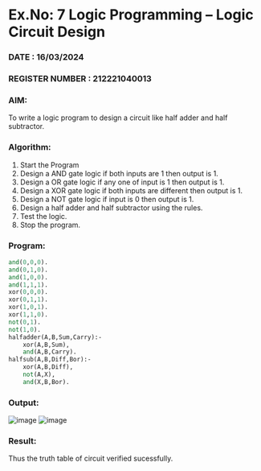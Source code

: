 # Ex.No: 7  Logic Programming –  Logic Circuit Design
### DATE : 16/03/2024                                                                             
### REGISTER NUMBER : 212221040013
### AIM: 
To write a logic program to design a circuit like half adder and half subtractor.
###  Algorithm:
1. Start the Program
2. Design a AND gate logic if both inputs are 1 then output is 1.
3. Design a OR gate logic if any one of input is 1 then output is 1.
4. Design a XOR gate logic if both inputs are different then output is 1.
5. Design a NOT gate logic if input is 0 then output is 1.
6. Design a half adder and half subtractor using the rules.
7. Test the logic.
8. Stop the program.

### Program:

```pl
and(0,0,0).
and(0,1,0).
and(1,0,0).
and(1,1,1).
xor(0,0,0).
xor(0,1,1).
xor(1,0,1).
xor(1,1,0).
not(0,1).
not(1,0).
halfadder(A,B,Sum,Carry):-
    xor(A,B,Sum),
    and(A,B,Carry).
halfsub(A,B,Diff,Bor):-
    xor(A,B,Diff),
    not(A,X),
    and(X,B,Bor).
```

### Output:
![image](https://github.com/Anbuselvan04/AI_Lab_2023-24/assets/119410896/f34195d5-8095-4b09-afeb-49cfa7c95982)
![image](https://github.com/Anbuselvan04/AI_Lab_2023-24/assets/119410896/383d3c14-c572-42ab-9e16-882e3f945bf0)

### Result:
Thus the truth table of circuit verified sucessfully.
